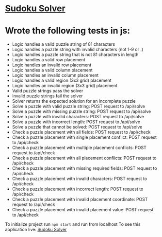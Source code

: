 # [Sudoku Solver](#)
# Wrote the following tests in js:

* Logic handles a valid puzzle string of 81 characters
* Logic handles a puzzle string with invalid characters (not 1-9 or .)
* Logic handles a puzzle string that is not 81 characters in length
* Logic handles a valid row placement
* Logic handles an invalid row placement
* Logic handles a valid column placement
* Logic handles an invalid column placement
* Logic handles a valid region (3x3 grid) placement
* Logic handles an invalid region (3x3 grid) placement
* Valid puzzle strings pass the solver
* Invalid puzzle strings fail the solver
* Solver returns the expected solution for an incomplete puzzle
* Solve a puzzle with valid puzzle string: POST request to /api/solve
* Solve a puzzle with missing puzzle string: POST request to /api/solve
* Solve a puzzle with invalid characters: POST request to /api/solve
* Solve a puzzle with incorrect length: POST request to /api/solve
* Solve a puzzle that cannot be solved: POST request to /api/solve
* Check a puzzle placement with all fields: POST request to /api/check
* Check a puzzle placement with single placement conflict: POST request to /api/check
* Check a puzzle placement with multiple placement conflicts: POST request to /api/check
* Check a puzzle placement with all placement conflicts: POST request to /api/check
* Check a puzzle placement with missing required fields: POST request to /api/check
* Check a puzzle placement with invalid characters: POST request to /api/check
* Check a puzzle placement with incorrect length: POST request to /api/check
* Check a puzzle placement with invalid placement coordinate: POST request to /api/check
* Check a puzzle placement with invalid placement value: POST request to /api/check

To initialize project run ``npm start`` and run from localhost
To see this application live: [Sudoku Solver](https://sudoku-solverapp1.herokuapp.com/)

